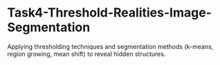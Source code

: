 # Task4-Threshold-Realities-Image-Segmentation
Applying thresholding techniques and segmentation methods (k-means, region growing, mean shift) to reveal hidden structures.
